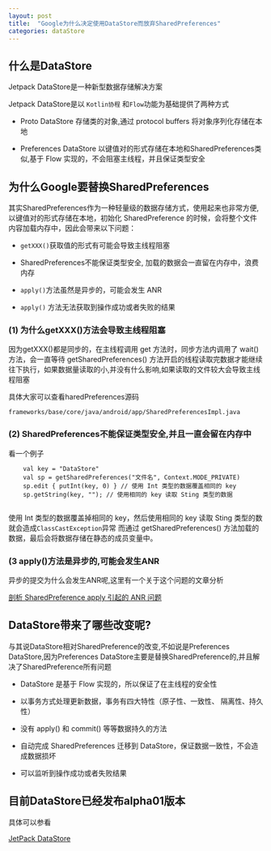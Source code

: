 ```yaml
---
layout: post
title:  "Google为什么决定使用DataStore而放弃SharedPreferences"
categories: dataStore
---
```


## 什么是DataStore

Jetpack DataStore是一种新型数据存储解决方案

Jetpack DataStore是以 `Kotlin协程` 和`Flow`功能为基础提供了两种方式


* Proto DataStore    存储类的对象,通过 protocol buffers 将对象序列化存储在本地

* Preferences DataStore  以键值对的形式存储在本地和SharedPreferences类似,基于 Flow 实现的，不会阻塞主线程，并且保证类型安全

## 为什么Google要替换SharedPreferences

  
  其实SharedPreferences作为一种轻量级的数据存储方式，使用起来也非常方便,以键值对的形式存储在本地，初始化 SharedPreference 的时候，会将整个文件内容加载内存中，因此会带来以下问题：
  
  * `getXXX()`获取值的形式有可能会导致主线程阻塞

  * SharedPreferences不能保证类型安全, 加载的数据会一直留在内存中，浪费内存

  * `apply()`方法虽然是异步的，可能会发生 ANR

  *  `apply()` 方法无法获取到操作成功或者失败的结果
  
  
  
### (1) 为什么getXXX()方法会导致主线程阻塞

因为getXXX()都是同步的，在主线程调用 get 方法时，同步方法内调用了 wait() 方法，会一直等待 getSharedPreferences() 方法开启的线程读取完数据才能继续往下执行，如果数据量读取的小,并没有什么影响,如果读取的文件较大会导致主线程阻塞


具体大家可以查看haredPreferences源码

```
frameworks/base/core/java/android/app/SharedPreferencesImpl.java
```


### (2) SharedPreferences不能保证类型安全,并且一直会留在内存中

看一个例子

``` 
    val key = "DataStore"
    val sp = getSharedPreferences("文件名", Context.MODE_PRIVATE) 
    sp.edit { putInt(key, 0) } // 使用 Int 类型的数据覆盖相同的 key
    sp.getString(key, ""); // 使用相同的 key 读取 Sting 类型的数据
    
```
使用 Int 类型的数据覆盖掉相同的 key，然后使用相同的 key 读取 Sting 类型的数就会造成`ClassCastException`异常
而通过 getSharedPreferences() 方法加载的数据，最后会将数据存储在静态的成员变量中。

### (3 apply()方法是异步的,可能会发生ANR

异步的提交为什么会发生ANR呢,这里有一个关于这个问题的文章分析

[剖析 SharedPreference apply 引起的 ANR 问题](https://mp.weixin.qq.com/s?__biz=MzI1MzYzMjE0MQ==&mid=2247484387&idx=1&sn=e3c8d6ef52520c51b5e07306d9750e70&scene=21#wechat_redirect)


## DataStore带来了哪些改变呢?

与其说DataStore相对SharedPreference的改变,不如说是Preferences DataStore,因为Preferences DataStore主要是替换SharedPreference的,并且解决了SharedPreference所有问题

* DataStore 是基于 Flow 实现的，所以保证了在主线程的安全性

* 以事务方式处理更新数据，事务有四大特性（原子性、一致性、 隔离性、持久性）

* 没有 apply() 和 commit() 等等数据持久的方法

* 自动完成 SharedPreferences 迁移到 DataStore，保证数据一致性，不会造成数据损坏

* 可以监听到操作成功或者失败结果


## 目前DataStore已经发布alpha01版本

具体可以参看

[JetPack DataStore](https://developer.android.com/topic/libraries/architecture/datastore)